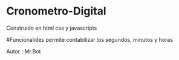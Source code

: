 # Cronometro-Digital
Construido en html css y javascripts

#Funcionalides
permite contabilizar los segundos, minutos y horas

Autor : Mr.Bot
